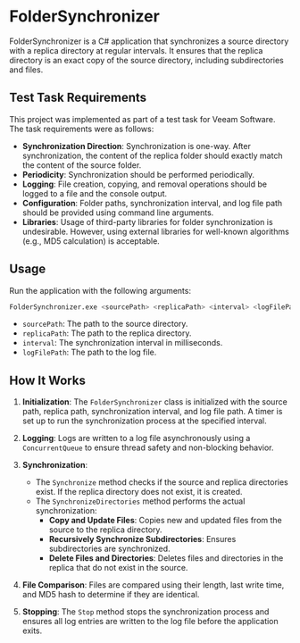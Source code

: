 # FolderSynchronizer

FolderSynchronizer is a C# application that synchronizes a source directory with a replica directory at regular intervals. It ensures that the replica directory is an exact copy of the source directory, including subdirectories and files.

## Test Task Requirements

This project was implemented as part of a test task for Veeam Software. The task requirements were as follows:

- **Synchronization Direction**: Synchronization is one-way. After synchronization, the content of the replica folder should exactly match the content of the source folder.
- **Periodicity**: Synchronization should be performed periodically.
- **Logging**: File creation, copying, and removal operations should be logged to a file and the console output.
- **Configuration**: Folder paths, synchronization interval, and log file path should be provided using command line arguments.
- **Libraries**: Usage of third-party libraries for folder synchronization is undesirable. However, using external libraries for well-known algorithms (e.g., MD5 calculation) is acceptable.

## Usage
Run the application with the following arguments:
```sh
FolderSynchronizer.exe <sourcePath> <replicaPath> <interval> <logFilePath>
```
- `sourcePath`: The path to the source directory.
- `replicaPath`: The path to the replica directory.
- `interval`: The synchronization interval in milliseconds.
- `logFilePath`: The path to the log file.

## How It Works

1. **Initialization**: The `FolderSynchronizer` class is initialized with the source path, replica path, synchronization interval, and log file path. A timer is set up to run the synchronization process at the specified interval.

2. **Logging**: Logs are written to a log file asynchronously using a `ConcurrentQueue` to ensure thread safety and non-blocking behavior.

3. **Synchronization**:
    - The `Synchronize` method checks if the source and replica directories exist. If the replica directory does not exist, it is created.
    - The `SynchronizeDirectories` method performs the actual synchronization:
        - **Copy and Update Files**: Copies new and updated files from the source to the replica directory.
        - **Recursively Synchronize Subdirectories**: Ensures subdirectories are synchronized.
        - **Delete Files and Directories**: Deletes files and directories in the replica that do not exist in the source.

4. **File Comparison**: Files are compared using their length, last write time, and MD5 hash to determine if they are identical.

5. **Stopping**: The `Stop` method stops the synchronization process and ensures all log entries are written to the log file before the application exits.
